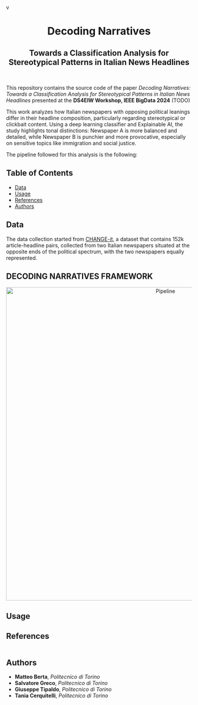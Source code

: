 v
<div align="center">
  <h1>Decoding Narratives</h1>
    <h2>Towards a Classification Analysis for Stereotypical Patterns in Italian News Headlines</h2>
</div>
<br/>

This repository contains the source code of the paper *Decoding Narratives: Towards a Classification Analysis for Stereotypical Patterns in Italian News Headlines* presented at the **DS4EIW Workshop, IEEE BigData 2024** (TODO)

This work analyzes how Italian newspapers with opposing political leanings differ in their headline composition, particularly regarding stereotypical or clickbait content. Using a deep learning classifier and Explainable AI, the study highlights tonal distinctions: Newspaper A is more balanced and detailed, while Newspaper B is punchier and more provocative, especially on sensitive topics like immigration and social justice.

The pipeline followed for this analysis is the following: 

## Table of Contents
- [Data](#data)
- [Usage](#usage)
- [References](#references)
- [Authors](#authors)

## Data

The data collection started from [CHANGE-it](https://huggingface.co/datasets/gsarti/change_it), a dataset that contains 152k article-headline pairs, collected from two Italian newspapers situated at the opposite ends of the political spectrum, with the two newspapers equally represented.

## DECODING NARRATIVES FRAMEWORK

<p align = "center">
<img width="849" alt="Pipeline" src="https://github.com/user-attachments/assets/2cb8f65f-bc0b-48a5-a672-9ea28e6294aa">
</p>

## Usage



## References
```bibtex

```

## Authors


- **Matteo Berta**, *Politecnico di Torino* 
- **Salvatore Greco**, *Politecnico di Torino*
- **Giuseppe Tipaldo**, *Politecnico di Torino* 
- **Tania Cerquitelli**, *Politecnico di Torino* 
